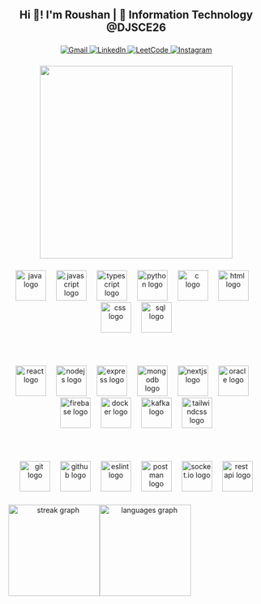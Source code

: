 <h2 align="center">Hi 👋! I'm Roushan | 🚀 Information Technology @DJSCE26</h2>

###

<div align="center">
  <a href="mailto:jharoushan20@gmail.com" target="_blank">
    <img src="https://img.shields.io/badge/Gmail-D14836?style=for-the-badge&logo=gmail&logoColor=white" alt="Gmail"/>
  </a>
  <a href="https://www.linkedin.com/in/roushankumarjha/" target="_blank">
    <img src="https://img.shields.io/badge/LinkedIn-0A66C2?style=for-the-badge&logo=linkedin&logoColor=white" alt="LinkedIn"/>
  </a>
  <a href="https://leetcode.com/roushan_JHA01/" target="_blank">
    <img src="https://img.shields.io/badge/LeetCode-FFA116?style=for-the-badge&logo=leetcode&logoColor=black" alt="LeetCode"/>
  </a>
  <a href="https://www.instagram.com/roushanjha_/" target="_blank">
    <img src="https://img.shields.io/badge/Instagram-E4405F?style=for-the-badge&logo=instagram&logoColor=white" alt="Instagram"/>
  </a>
</div>

###

<div align="center">
  <img height="380" src="https://www.aalpha.net/wp-content/uploads/2020/12/full-stack-development.gif"  />
</div>

###

<div align="center">
  <!-- Languages -->
  <img src="https://skillicons.dev/icons?i=java" height="60" alt="java logo" />
  <img width="12" />
  <img src="https://skillicons.dev/icons?i=js" height="60" alt="javascript logo" />
  <img width="12" />
  <img src="https://skillicons.dev/icons?i=ts" height="60" alt="typescript logo" />
  <img width="12" />
  <img src="https://skillicons.dev/icons?i=python" height="60" alt="python logo" />
  <img width="12" />
  <img src="https://skillicons.dev/icons?i=c" height="60" alt="c logo" />
  <img width="12" />
  <img src="https://skillicons.dev/icons?i=html" height="60" alt="html logo" />
  <img width="12" />
  <img src="https://skillicons.dev/icons?i=css" height="60" alt="css logo" />
  <img width="12" />
  <img src="https://img.icons8.com/external-flat-juicy-fish/60/external-sql-coding-and-development-flat-flat-juicy-fish.png" height="60" alt="sql logo" />

  <br/><br/>

  <!-- Frameworks, Libraries & Databases -->
  <img src="https://skillicons.dev/icons?i=react" height="60" alt="react logo" />
  <img width="12" />
  <img src="https://skillicons.dev/icons?i=nodejs" height="60" alt="nodejs logo" />
  <img width="12" />
  <img src="https://skillicons.dev/icons?i=express" height="60" alt="express logo" />
  <img width="12" />
  <img src="https://skillicons.dev/icons?i=mongodb" height="60" alt="mongodb logo" />
  <img width="12" />
  <img src="https://skillicons.dev/icons?i=nextjs" height="60" alt="nextjs logo" />
  <img width="12" />
  <img src="https://cdn.jsdelivr.net/gh/devicons/devicon/icons/oracle/oracle-original.svg" height="60" alt="oracle logo" />
  <img width="12" />
  <img src="https://skillicons.dev/icons?i=firebase" height="60" alt="firebase logo" />
  <img width="12" />
  <img src="https://skillicons.dev/icons?i=docker" height="60" alt="docker logo" />
  <img width="12" />
  <img src="https://skillicons.dev/icons?i=kafka" height="60" alt="kafka logo" />
  <img width="12" />
  <img src="https://skillicons.dev/icons?i=tailwind" height="60" alt="tailwindcss logo" />

  <br/><br/>

  <!-- Tools -->
  <img src="https://skillicons.dev/icons?i=git" height="60" alt="git logo" />
  <img width="12" />
  <img src="https://skillicons.dev/icons?i=github" height="60" alt="github logo" />
  <img width="12" />
  <img src="https://cdn.jsdelivr.net/gh/devicons/devicon/icons/eslint/eslint-original.svg" height="60" alt="eslint logo" />
  <img width="12" />
  <img src="https://www.vectorlogo.zone/logos/getpostman/getpostman-icon.svg" height="60" alt="postman logo" />
  <img width="12" />
  <img src="https://upload.wikimedia.org/wikipedia/commons/9/96/Socket-io.svg" height="60" alt="socket.io logo" />
  <img width="12" />
  <img src="https://img.icons8.com/fluency/96/api.png" height="60" alt="rest api logo" />
</div>

###

<div align="center">
  <div style="display: flex;">
    <img src="https://streak-stats.demolab.com?user=roushan-jha&locale=en&mode=daily&theme=dark&hide_border=false&border_radius=5&order=3" height="180" alt="streak graph"  />
    <img src="https://github-readme-stats.vercel.app/api/top-langs?username=roushan-jha&locale=en&hide_title=false&layout=compact&card_width=320&langs_count=10&theme=dracula&hide_border=false" height="180" alt="languages graph"  />
  </div>
</div>

###
